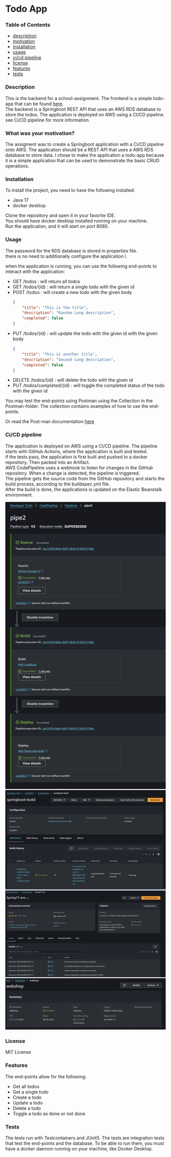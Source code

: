 # Todo App

### Table of Contents
- [description](#Description)
- [motivation](#What-was-your-motivation)
- [installation](#Installation)
- [usage](#Usage)
- [ci/cd pipeline](#Ci/CD-pipeline)
- [license](#License)
- [features](#Features)
- [tests](#Tests)

### Description
This is the backend for a school-assignment. The frontend is a simple todo-app that can be found [here](https://github.com/Emilsivertsson/Vue3Crud). \
The backend is a Springboot REST API that uses an AWS RDS database to store the todos.
The application is deployed on AWS using a CI/CD pipeline.
see Ci/CD pipeline for more information.

### What was your motivation?
The assigment was to create a Springboot application with a Ci/CD pipeline onto AWS. The application should be a REST API that uses a AWS RDS database to store data.
I chose to make the application a todo-app because it is a simple application that can be used to demonstrate the basic CRUD operations.


### Installation
To install the project, you need to have the following installed:
- Java 17
- docker desktop

Clone the repository and open it in your favorite IDE.\
You should have docker desktop installed running on your machine.\
Run the application, and it will start on port 8080.


### Usage
The password for the RDS database is stored in properties file.\
there is no need to additionally configure the application.\

when the application is running, you can use the following end-points to interact with the application:
- GET /todos : will return all todos
- GET /todos/{id} : will return a single todo with the given id
- POST /todos : will create a new todo with the given body
    ```json
    {
        "title": "This is the title",
        "description": "Random Long description",
        "completed": false
    }
    ```  
- PUT /todos/{id} : will update the todo with the given id with the given body
    ```json
    {
        "title": "This is another title",
        "description": "Second Long description",
        "completed": false
    }
    ```
- DELETE /todos/{id} : will delete the todo with the given id
- PUT /todos/completed/{id} : will toggle the completed status of the todo with the given id

You may test the end-points using Postman using the Collection in the Postman-folder. The collection contains examples of how to use the end-points.

Or read the Post-man documentation [here](https://documenter.getpostman.com/view/27137666/2s9YyzcdBV)

### Ci/CD pipeline
The application is deployed on AWS using a CI/CD pipeline. The pipeline starts with GitHub Actions, where the application is built and tested.\
if the tests pass, the application is first built and pushed to a docker repository. Then packed into an Artifact.\
AWS CodePipeline uses a webhook to listen for changes in the GitHub repository. When a change is detected, the pipeline is triggered.\
The pipeline gets the source code from the GitHub repository and starts the build process, according to the buildspec.yml file.\
After the build is done, the applications is updated on the Elastic Beanstalk environment.

<p align="center">
  <img src="screenshots/pipe.jpg" alt="pipeline" />
  <img src="screenshots/Build.jpg" alt="build process">
  <img src="screenshots/beanstalk.jpg" alt="beanstalk environment">
  <img src="screenshots/webshop.jpg" alt="RDS database"></p>


### License
MIT License

### Features
The end-points allow for the following:
- Get all todos
- Get a single todo
- Create a todo
- Update a todo
- Delete a todo
- Toggle a todo as done or not done

### Tests
The tests run with Testcontainers and JUnit5. The tests are integration tests that test the end-points and the database.
To be able to run them, you must have a docker daemon running on your machine, like Docker Desktop.
